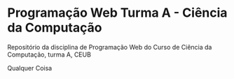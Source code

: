 # Programação Web Turma A - Ciência da Computação
Repositório da disciplina de Programação Web do Curso de Ciência da Computação, turma A, CEUB

Qualquer Coisa
